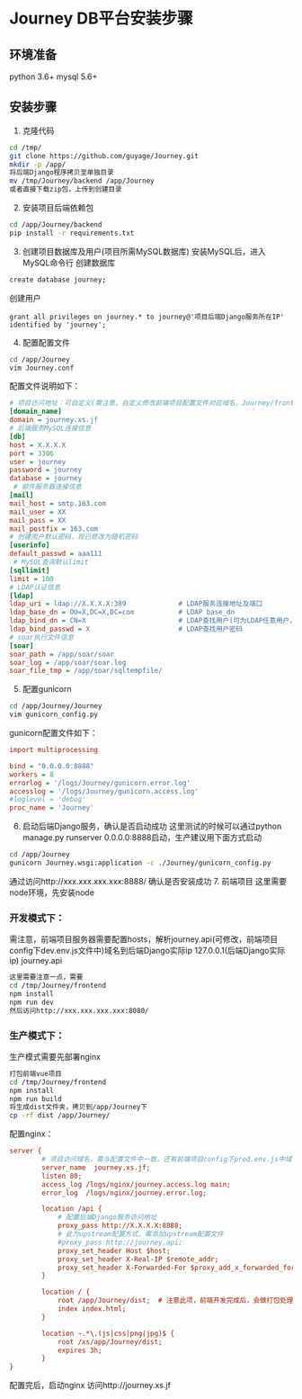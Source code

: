 # Journey DB平台安装步骤
## 环境准备
python 3.6+
mysql 5.6+
## 安装步骤
1. 克隆代码
```bash
cd /tmp/
git clone https://github.com/guyage/Journey.git
mkdir -p /app/
将后端Django程序拷贝至单独目录
mv /tmp/Journey/backend /app/Journey
或者直接下载zip包，上传到创建目录
```
2. 安装项目后端依赖包
```bash
cd /app/Journey/backend
pip install -r requirements.txt
```
3. 创建项目数据库及用户(项目所需MySQL数据库)
安装MySQL后，进入MySQL命令行
创建数据库
```bash
create database journey;
```
创建用户
```
grant all privileges on journey.* to journey@'项目后端Django服务所在IP' identified by 'journey';
```
4. 配置配置文件
```bash
cd /app/Journey
vim Journey.conf
```
配置文件说明如下：
```ini
# 项目访问地址：可自定义(需注意，自定义修改前端项目配置文件对应域名，Journey/frontend/config/下env.js文件)
[domain_name]                            
domain = journey.xs.jf                    
# 后端服务MySQL连接信息
[db]
host = X.X.X.X                            
port = 3306
user = journey
password = journey
database = journey
 # 邮件服务器连接信息
[mail]
mail_host = smtp.163.com
mail_user = XX
mail_pass = XX
mail_postfix = 163.com
# 创建用户默认密码，现已修改为随机密码
[userinfo]
default_passwd = aaa111
 # MySQL查询默认limit
[sqllimit]
limit = 100
# LDAP认证信息
[ldap]
ldap_uri = ldap://X.X.X.X:389             # LDAP服务连接地址及端口
ldap_base_dn = OU=X,DC=X,DC=com           # LDAP base_dn
ldap_bind_dn = CN=X                       # LDAP查找用户(可为LDAP任意用户，建议单独创建一个用户)
ldap_bind_passwd = X                      # LDAP查找用户密码
# soar执行文件信息
[soar]
soar_path = /app/soar/soar
soar_log = /app/soar/soar.log
soar_file_tmp = /app/soar/sqltempfile/
```
5. 配置gunicorn
```bash
cd /app/Journey/Journey
vim gunicorn_config.py
```
gunicorn配置文件如下：
```ini
import multiprocessing

bind = "0.0.0.0:8888"  
workers = 8
errorlog = '/logs/Journey/gunicorn.error.log'
accesslog = '/logs/Journey/gunicorn.access.log'
#loglevel = 'debug'
proc_name = 'Journey'
```
6. 启动后端Django服务，确认是否启动成功
这里测试的时候可以通过python manage.py runserver 0.0.0.0:8888启动，生产建议用下面方式启动
```bash
cd /app/Journey
gunicorn Journey.wsgi:application -c ./Journey/gunicorn_config.py
```
通过访问http://xxx.xxx.xxx.xxx:8888/ 确认是否安装成功
7. 前端项目
这里需要node环境，先安装node
### 开发模式下：
需注意，前端项目服务器需要配置hosts，解析journey.api(可修改，前端项目config下dev.env.js文件中)域名到后端Django实际ip
127.0.0.1(后端Django实际ip) journey.api
```bash
这里需要注意一点，需要
cd /tmp/Journey/frontend
npm install
npm run dev
然后访问http://xxx.xxx.xxx.xxx:8080/
```
### 生产模式下：
生产模式需要先部署nginx
```bash
打包前端vue项目
cd /tmp/Journey/frontend
npm install
npm run build
将生成dist文件夹，拷贝到/app/Journey下
cp -rf dist /app/Journey/
```
配置nginx：
```ini
server {
        # 项目访问域名，需与配置文件中一致，还有前端项目config下prod.env.js中域名一致
        server_name  journey.xs.jf; 
        listen 80;
        access_log /logs/nginx/journey.access.log main;
        error_log  /logs/nginx/journey.error.log;

        location /api {
            # 配置后端Django服务访问地址
            proxy_pass http://X.X.X.X:8888;
            # 此为upstream配置方式，需添加upstream配置文件
            #proxy_pass http://journey.api;
            proxy_set_header Host $host;
            proxy_set_header X-Real-IP $remote_addr;
            proxy_set_header X-Forwarded-For $proxy_add_x_forwarded_for;
        }

        location / {
            root /app/Journey/dist;  # 注意此项，前端开发完成后，会做打包处理，此文件夹为打包后的文件夹
            index index.html;
        }

        location ~.*\.(js|css|png|jpg)$ {
            root /xs/app/Journey/dist;
            expires 3h;
        }
}
```
配置完后，启动nginx
访问http://journey.xs.jf

